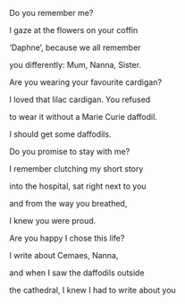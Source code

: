 Do you remember me?

I gaze at the flowers on your coffin

‘Daphne’, because we all remember

you differently: Mum, Nanna, Sister.

Are you wearing your favourite cardigan?

I loved that lilac cardigan. You refused

to wear it without a Marie Curie daffodil.

I should get some daffodils.

Do you promise to stay with me?

I remember clutching my short story

into the hospital, sat right next to you

and from the way you breathed,

I knew you were proud.

Are you happy I chose this life?

I write about Cemaes, Nanna,

and when I saw the daffodils outside

the cathedral, I knew I had to write about you